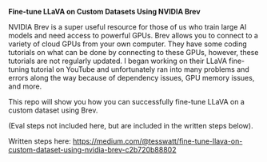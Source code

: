 **Fine-tune LLaVA on Custom Datasets Using NVIDIA Brev**

NVIDIA Brev is a super useful resource for those of us who train large AI models and need access to powerful GPUs. 
Brev allows you to connect to a variety of cloud GPUs from your own computer.
They have some coding tutorials on what can be done by connecting to these GPUs, however, these tutorials are not regularly updated.
I began working on their LLaVA fine-tuning tutorial on YouTube and unfortunately ran into many problems and errors along the way because of dependency issues, GPU memory issues, and more.

This repo will show you how you can successfully fine-tune LLaVA on a custom dataset using Brev.

(Eval steps not included here, but are included in the written steps below).

Written steps here: https://medium.com/@tesswatt/fine-tune-llava-on-custom-dataset-using-nvidia-brev-c2b720b88802
